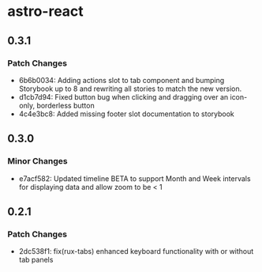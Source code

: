 # astro-react

## 0.3.1

### Patch Changes

- 6b6b0034: Adding actions slot to tab component and bumping Storybook up to 8 and rewriting all stories to match the new version.
- d1cb7d94: Fixed button bug when clicking and dragging over an icon-only, borderless button
- 4c4e3bc8: Added missing footer slot documentation to storybook

## 0.3.0

### Minor Changes

- e7acf582: Updated timeline BETA to support Month and Week intervals for displaying data and allow zoom to be < 1

## 0.2.1

### Patch Changes

- 2dc538f1: fix(rux-tabs) enhanced keyboard functionality with or without tab panels
